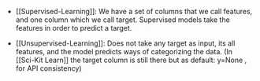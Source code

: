 - [[Supervised-Learning]]: 
We have a set of columns that we call features, and one column which we call target. Supervised models take the features in order to predict a target.

- [[Unsupervised-Learning]]: 
Does not take any target as input, its all features, and the model predicts ways of categorizing the data. (In [[Sci-Kit Learn]] the target column is still there but as default: y=None , for API consistency)

